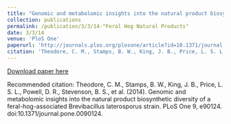 ```yaml
---
title: "Genomic and metabolomic insights into the natural product biosynthetic diversity of a feral-hog-associated Brevibacillus laterosporus strain"
collection: publications
permalink: /publication/3/3/14-"Feral Hog Natural Products"
date: 3/3/14
venue: 'PloS One'
paperurl: 'http://journals.plos.org/plosone/article?id=10.1371/journal.pone.0090124'
citation: 'Theodore, C. M., Stamps, B. W., King, J. B., Price, L. S. L., Powell, D. R., Stevenson, B. S., et al. (2014). Genomic and metabolomic insights into the natural product biosynthetic diversity of a feral-hog-associated Brevibacillus laterosporus strain. PLoS One 9, e90124. doi:10.1371/journal.pone.0090124.'
---
```


<a href='http://journals.plos.org/plosone/article?id=10.1371/journal.pone.0090124'>Download paper here</a>

Recommended citation: Theodore, C. M., Stamps, B. W., King, J. B., Price, L. S. L., Powell, D. R., Stevenson, B. S., et al. (2014). Genomic and metabolomic insights into the natural product biosynthetic diversity of a feral-hog-associated Brevibacillus laterosporus strain. PLoS One 9, e90124. doi:10.1371/journal.pone.0090124.